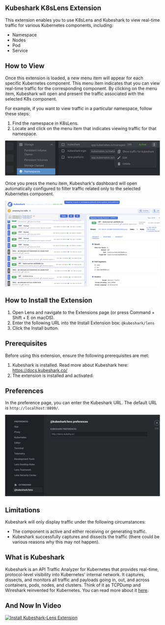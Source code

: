 ## Kubeshark K8sLens Extension

This extension enables you to use K8sLens and Kubeshark to view real-time traffic for various Kubernetes components, including:

- Namespace
- Nodes
- Pod
- Service

## How to View

Once this extension is loaded, a new menu item will appear for each specific Kubernetes component. This menu item indicates that you can view real-time traffic for the corresponding component. By clicking on the menu item, Kubeshark will open and present the traffic associated with the selected K8s component.

For example, if you want to view traffic in a particular namespace, follow these steps:

1. Find the namespace in K8sLens.
2. Locate and click on the menu item that indicates viewing traffic for that namespace.

![Right click to view traffic](/assets/menu-item.png)

Once you press the menu item, Kubeshark's dashboard will open automatically configured to filter traffic related only to the selected Kubernetes component. 

![View real-time traffic](/assets/kubeshark.png)

## How to Install the Extension

1. Open Lens and navigate to the Extensions page (or press Command + Shift + E on macOS).
2. Enter the following URL into the Install Extension box: `@kubeshark/lens`
3. Click the Install button.

## Prerequisites

Before using this extension, ensure the following prerequisites are met:

1. Kubeshark is installed. Read more about Kubeshark here: https://docs.kubeshark.co/
2. The extension is installed and activated.

## Preferences

In the preference page, you can enter the Kubeshark URL. The default URL is `http://localhost:8899/`.

![Enter Kubeshark URL](/assets/preferences.png)

## Limitations

Kubeshark will only display traffic under the following circumstances:
- The component is active and either receiving or generating traffic.
- Kubeshark successfully captures and dissects the traffic (there could be various reasons why this may not happen).

## What is Kubeshark

Kubeshark is an API Traffic Analyzer for Kubernetes that provides real-time, protocol-level visibility into Kubernetes' internal network. It captures, dissects, and monitors all traffic and payloads going in, out, and across containers, pods, nodes, and clusters. Think of it as TCPDump and Wireshark reinvented for Kubernetes. You can read more about it [here](https://kubeshark.co/).

## And Now In Video


[![Install Kubeshark-Lens Extension](https://img.youtube.com/vi/corWPtp9hrI/0.jpg)](https://www.youtube.com/watch?v=corWPtp9hrI)

